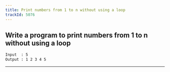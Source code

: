 ```yaml
---
title: Print numbers from 1 to n without using a loop
trackId: 5076
---
```


## Write a program to print numbers from 1 to n without using a loop

```txt
Input  : 5
Output : 1 2 3 4 5
```

---
